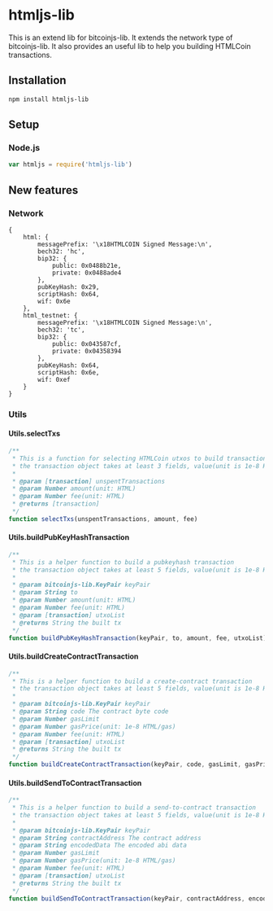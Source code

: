 # htmljs-lib
This is an extend lib for bitcoinjs-lib.
It extends the network type of bitcoinjs-lib.
It also provides an useful lib to help you building HTMLCoin transactions.

## Installation
``` bash
npm install htmljs-lib
```

## Setup
### Node.js
``` javascript
var htmljs = require('htmljs-lib')
```

## New features
### Network
```
{
    html: {
        messagePrefix: '\x18HTMLCOIN Signed Message:\n',
        bech32: 'hc',
        bip32: {
            public: 0x0488b21e,
            private: 0x0488ade4
        },
        pubKeyHash: 0x29,
        scriptHash: 0x64,
        wif: 0x6e
    },
    html_testnet: {
        messagePrefix: '\x18HTMLCOIN Signed Message:\n',
        bech32: 'tc',
        bip32: {
            public: 0x043587cf,
            private: 0x04358394
        },
        pubKeyHash: 0x64,
        scriptHash: 0x6e,
        wif: 0xef
    }
}

```

### Utils
#### Utils.selectTxs
```javascript
/**
 * This is a function for selecting HTMLCoin utxos to build transactions
 * the transaction object takes at least 3 fields, value(unit is 1e-8 HTML) , confirmations and isStake
 *
 * @param [transaction] unspentTransactions
 * @param Number amount(unit: HTML)
 * @param Number fee(unit: HTML)
 * @returns [transaction]
 */
function selectTxs(unspentTransactions, amount, fee)
```
#### Utils.buildPubKeyHashTransaction
```javascript
/**
 * This is a helper function to build a pubkeyhash transaction
 * the transaction object takes at least 5 fields, value(unit is 1e-8 HTML), confirmations, isStake, hash and pos
 *
 * @param bitcoinjs-lib.KeyPair keyPair
 * @param String to
 * @param Number amount(unit: HTML)
 * @param Number fee(unit: HTML)
 * @param [transaction] utxoList
 * @returns String the built tx
 */
function buildPubKeyHashTransaction(keyPair, to, amount, fee, utxoList)
```
#### Utils.buildCreateContractTransaction
```javascript
/**
 * This is a helper function to build a create-contract transaction
 * the transaction object takes at least 5 fields, value(unit is 1e-8 HTML), confirmations, isStake, hash and pos
 *
 * @param bitcoinjs-lib.KeyPair keyPair
 * @param String code The contract byte code
 * @param Number gasLimit
 * @param Number gasPrice(unit: 1e-8 HTML/gas)
 * @param Number fee(unit: HTML)
 * @param [transaction] utxoList
 * @returns String the built tx
 */
function buildCreateContractTransaction(keyPair, code, gasLimit, gasPrice, fee, utxoList)
```
#### Utils.buildSendToContractTransaction
```javascript
/**
 * This is a helper function to build a send-to-contract transaction
 * the transaction object takes at least 5 fields, value(unit is 1e-8 HTML), confirmations, isStake, hash and pos
 *
 * @param bitcoinjs-lib.KeyPair keyPair
 * @param String contractAddress The contract address
 * @param String encodedData The encoded abi data
 * @param Number gasLimit
 * @param Number gasPrice(unit: 1e-8 HTML/gas)
 * @param Number fee(unit: HTML)
 * @param [transaction] utxoList
 * @returns String the built tx
 */
function buildSendToContractTransaction(keyPair, contractAddress, encodedData, gasLimit, gasPrice, fee, utxoList)
```

